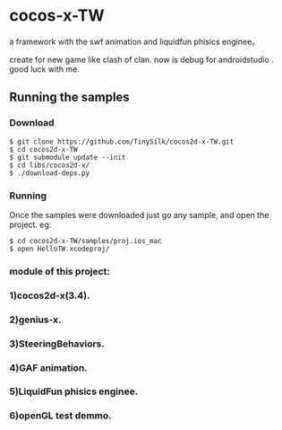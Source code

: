 # cocos-x-TW
a framework with the swf animation and liquidfun phisics enginee。

create for new game like clash of clan.
now is debug for androidstudio .
good luck with me.


## Running the samples

### Download

    $ git clone https://github.com/TinySilk/cocos2d-x-TW.git
    $ cd cocos2d-x-TW
    $ git submodule update --init
    $ cd libs/cocos2d-x/
    $ ./download-deps.py

### Running
    
Once the samples were downloaded just go any sample, and open the project. eg:

    $ cd cocos2d-x-TW/samples/proj.ios_mac
    $ open HelloTW.xcodeproj/
    
### module of this project:

### 1)cocos2d-x(3.4).
### 2)genius-x.
### 3)SteeringBehaviors.
### 4)GAF animation.
### 5)LiquidFun phisics enginee.
### 6)openGL test demmo.

